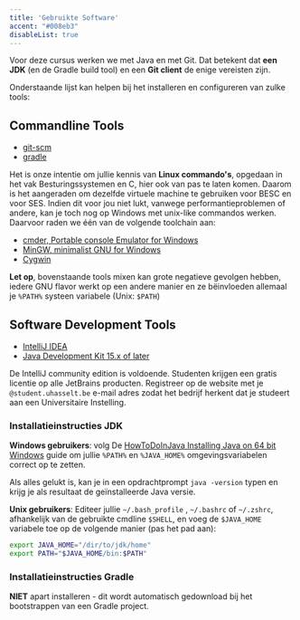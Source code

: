 ```yaml
---
title: 'Gebruikte Software'
accent: "#008eb3"
disableList: true
---
```


Voor deze cursus werken we met Java en met Git. Dat betekent dat **een JDK** (en de Gradle build tool) en een **Git client** de enige vereisten zijn. 

Onderstaande lijst kan helpen bij het installeren en configureren van zulke tools:

## Commandline Tools

- [git-scm](https://git-scm.com/downloads)
- [gradle](/dependency-management/gradle)

Het is onze intentie om jullie kennis van **Linux commando's**, opgedaan in het vak Besturingssystemen en C, hier ook van pas te laten komen. Daarom is het aangeraden om dezelfde virtuele machine te gebruiken voor BESC en voor SES. Indien dit voor jou niet lukt, vanwege performantieproblemen of andere, kan je toch nog op Windows met unix-like commandos werken. Daarvoor raden we één van de volgende toolchain aan: 

- [cmder, Portable console Emulator for Windows](https://cmder.net)
- [MinGW, minimalist GNU for Windows](http://www.mingw.org/wiki/msys)
- [Cygwin](https://www.cygwin.com)

**Let op**, bovenstaande tools mixen kan grote negatieve gevolgen hebben, iedere GNU flavor werkt op een andere manier en ze bëinvloeden allemaal je `%PATH%` systeen variabele (Unix: `$PATH`)

## Software Development Tools

- [IntelliJ IDEA](https://www.jetbrains.com/idea/)
- [Java Development Kit 15.x of later](https://www.oracle.com/java/technologies/javase-downloads.html)

De IntelliJ community edition is voldoende. Studenten krijgen een gratis licentie op alle JetBrains producten. Registreer op de website met je `@student.uhasselt.be` e-mail adres zodat het bedrijf herkent dat je studeert aan een Universitaire Instelling. 

### Installatieinstructies JDK

**Windows gebruikers**: volg De [HowToDoInJava Installing Java on 64 bit Windows](https://howtodoinjava.com/java/basics/install-java-on-64-bit-windows/) guide om jullie `%PATH%` en `%JAVA_HOME%` omgevingsvariabelen correct op te zetten. 

Als alles gelukt is, kan je in een opdrachtprompt `java -version` typen en krijg je als resultaat de geïnstalleerde Java versie. 

**Unix gebruikers**: Editeer jullie `~/.bash_profile` , `~/.bashrc` of `~/.zshrc`, afhankelijk van de gebruikte cmdline `$SHELL`, en voeg de `$JAVA_HOME` variabele toe op de volgende manier (pas het pad aan):

```sh
export JAVA_HOME="/dir/to/jdk/home"
export PATH="$JAVA_HOME/bin:$PATH"
```

### Installatieinstructies Gradle

**NIET** apart installeren - dit wordt automatisch gedownload bij het bootstrappen van een Gradle project. 
